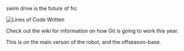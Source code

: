 swim drive is the future of frc

![Lines of Code Written](https://frc2539.github.io/javabot-2025/loc.png)

Check out the wiki for information on how Git is going to work this year.

This is on the main verson of the robot, and the offseason-base.

